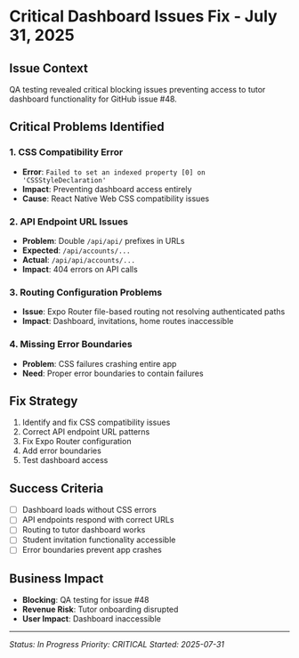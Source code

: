 # Critical Dashboard Issues Fix - July 31, 2025

## Issue Context
QA testing revealed critical blocking issues preventing access to tutor dashboard functionality for GitHub issue #48.

## Critical Problems Identified

### 1. CSS Compatibility Error
- **Error**: `Failed to set an indexed property [0] on 'CSSStyleDeclaration'`
- **Impact**: Preventing dashboard access entirely
- **Cause**: React Native Web CSS compatibility issues

### 2. API Endpoint URL Issues
- **Problem**: Double `/api/api/` prefixes in URLs
- **Expected**: `/api/accounts/...`
- **Actual**: `/api/api/accounts/...`
- **Impact**: 404 errors on API calls

### 3. Routing Configuration Problems
- **Issue**: Expo Router file-based routing not resolving authenticated paths
- **Impact**: Dashboard, invitations, home routes inaccessible

### 4. Missing Error Boundaries
- **Problem**: CSS failures crashing entire app
- **Need**: Proper error boundaries to contain failures

## Fix Strategy
1. Identify and fix CSS compatibility issues
2. Correct API endpoint URL patterns
3. Fix Expo Router configuration
4. Add error boundaries
5. Test dashboard access

## Success Criteria
- [ ] Dashboard loads without CSS errors
- [ ] API endpoints respond with correct URLs
- [ ] Routing to tutor dashboard works
- [ ] Student invitation functionality accessible
- [ ] Error boundaries prevent app crashes

## Business Impact
- **Blocking**: QA testing for issue #48
- **Revenue Risk**: Tutor onboarding disrupted
- **User Impact**: Dashboard inaccessible

---
*Status: In Progress*
*Priority: CRITICAL*
*Started: 2025-07-31*